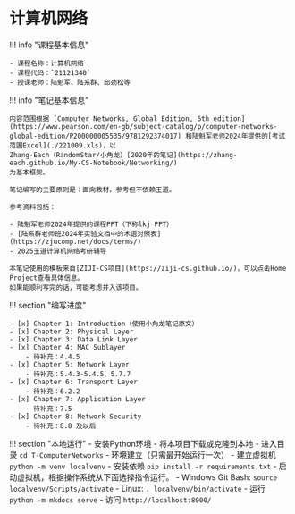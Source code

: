 # 计算机网络

!!! info "课程基本信息"

    - 课程名称：计算机网络
    - 课程代码：`21121340`
    - 授课老师：陆魁军、陆系群、邱劲松等

!!! info "笔记基本信息"

    内容范围根据 [Computer Networks, Global Edition, 6th edition](https://www.pearson.com/en-gb/subject-catalog/p/computer-networks-global-edition/P200000005535/9781292374017) 和陆魁军老师2024年提供的[考试范围Excel](./221009.xls)，以
    Zhang-Each（RandomStar/小角龙）[2020年的笔记](https://zhang-each.github.io/My-CS-Notebook/Networking/)
    为基本框架。
    
    笔记编写的主要原则是：面向教材，参考但不依赖王道。
    
    参考资料包括：
    
    - 陆魁军老师2024年提供的课程PPT（下称lkj PPT）
    - [陆系群老师班2024年实验文档中的术语对照表](https://zjucomp.net/docs/terms/)
    - 2025王道计算机网络考研辅导
    
    本笔记使用的模板来自[ZIJI-CS项目](https://ziji-cs.github.io/)，可以点击Home Project查看具体信息。
    如果能顺利写完的话，可能考虑并入该项目。

!!! section "编写进度"

    - [x] Chapter 1: Introduction（使用小角龙笔记原文）
    - [x] Chapter 2: Physical Layer
    - [x] Chapter 3: Data Link Layer
    - [x] Chapter 4: MAC Sublayer
        - 待补充：4.4.5
    - [x] Chapter 5: Network Layer
    	- 待补充：5.4.3-5.4.5、5.7.7
    - [x] Chapter 6: Transport Layer
        - 待补充：6.2.2
    - [x] Chapter 7: Application Layer
        - 待补充：7.5
    - [x] Chapter 8: Network Security
        - 待补充：8.8 及以后

!!! section "本地运行"
    - 安装Python环境
    - 将本项目下载或克隆到本地
    - 进入目录 `cd T-ComputerNetworks`
    - 环境建立（只需最开始运行一次）
        - 建立虚拟机 `python -m venv localvenv`
        - 安装依赖 `pip install -r requirements.txt` 
    - 启动虚拟机，根据操作系统从下面选择指令运行。
        - Windows Git Bash: `source localvenv/Scripts/activate`
        - Linux: `. localvenv/bin/activate`
    - 运行 `python -m mkdocs serve`
        - 访问 `http://localhost:8000/`